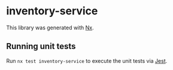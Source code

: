 # inventory-service

This library was generated with [Nx](https://nx.dev).

## Running unit tests

Run `nx test inventory-service` to execute the unit tests via [Jest](https://jestjs.io).
